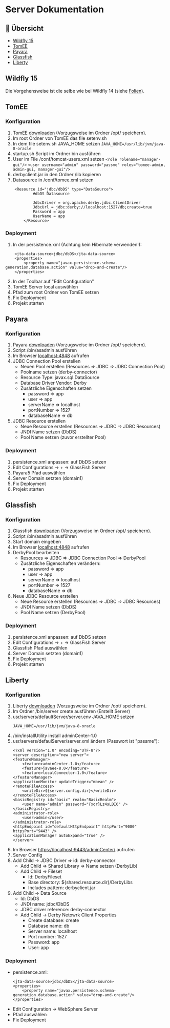 # Server Dokumentation

##  :bookmark_tabs: Übersicht
- [Wildfly 15](#wildfly-15)
- [TomEE](#tomee)
- [Payara](#payara)
- [Glassfish](#glassfish)
- [Liberty](#liberty)

## Wildfly 15

Die Vorgehensweise ist die selbe wie bei Wildfly 14 (siehe <a href="https://edufs.edu.htl-leonding.ac.at/~t.stuetz/download/nvs/presentations/02.install.wildfly14.pdf">Folien</a>).

## TomEE

### Konfiguration

1. TomEE <a href="http://tomee.apache.org/download-ng.html">downloaden</a> (Vorzugsweise im Ordner /opt/ speichern).
2. Im root Ordner von TomEE das file setenv.sh
3. In dem file setenv.sh JAVA_HOME setzen
`JAVA_HOME=/usr/lib/jvm/java-8-oracle`
4. startup.sh Script im Ordner bin ausführen
5. User im File /conf/tomcat-users.xml setzen
`<role rolename="manager-gui"/>`
`<user username="admin" password="passme" roles="tomee-admin, admin-gui, manager-gui"/>`
6. derbyclient.jar in den Ordner /lib kopieren
7. Datasource in /conf/tomee.xml setzen
```
    <Resource id="jdbc/dbDS" type="DataSource">
            #dbDS Datasource

            JdbcDriver = org.apache.derby.jdbc.ClientDriver
            JdbcUrl = jdbc:derby://localhost:1527/db;create=true
            Password = app
            UserName = app
        </Resource>
```

### Deployment

1. In der persistence.xml (Achtung kein Hibernate verwenden!):
```
    <jta-data-source>jdbc/dbDS</jta-data-source>
    <properties>
	    <property name="javax.persistence.schema-generation.database.action" value="drop-and-create"/>
    </properties>
```
2. In der Toolbar auf "Edit Configuration"
3. TomEE Server local auswählen
4. Pfad zum root Ordner von TomEE setzen
5. Fix Deployment
6. Projekt starten

## Payara

### Konfiguration

1. Payara <a href="https://www.payara.fish/software/downloads/all-downloads/">downloaden</a> (Vorzugsweise im Ordner /opt/ speichern).
2. Script /bin/asadmin ausführen
3. Im Browser <a href="localhost:4848">localhost:4848</a> aufrufen
4. JDBC Connection Pool erstellen
	- Neuen Pool erstellen (Resources => JDBC => JDBC Connection Pool)
	- Poolname setzen (derby-connector)
	- Resource Type: javax.sql.DataSource
	- Database Driver Vendor: Derby
	- Zusätzliche Eigenschaften setzen
		- password => app
		- user => app
		- serverName => localhost
		- portNumber => 1527
		- databaseName => db
5. JDBC Resource erstellen
	- Neue Resource erstellen (Resources => JDBC => JDBC Resources)
	- JNDI Name setzen (DbDS)
	- Pool Name setzen (zuvor erstellter Pool)

### Deployment

1. persistence.xml anpassen: <jta-data-source> auf DbDS setzen
2. Edit Configurations -> + -> GlassFish Server
3. Payara5 Pfad auswählen
4. Server Domain setzten (domain1)
5. Fix Deployment
6. Projekt starten

## Glassfish

### Konfiguration

1. Glassfish <a href="https://javaee.github.io/glassfish/download">downloaden</a> (Vorzugsweise im Ordner /opt/ speichern).
2. Script /bin/asadmin ausführen
3. Start domain eingeben
4. Im Browser <a href="localhost:4848">localhost:4848</a> aufrufen
5. DerbyPool bearbeiten
    - Resources => JDBC => JDBC Connection Pool => DerbyPool
    - Zusätzliche Eigenschaften verändern:
        - password => app
        - user => app
        - serverName => localhost
        - portNumber => 1527
        - databaseName => db
6. Neue JDBC Resource erstellen
	- Neue Resource erstellen (Resources => JDBC => JDBC Resources)
	- JNDI Name setzen (DbDS)
	- Pool Name setzen (DerbyPool)

### Deployment

1. persistence.xml anpassen: <jta-data-source> auf DbDS setzen
2. Edit Configurations -> + -> GlassFish Server
3. Glassfish Pfad auswählen
4. Server Domain setzten (domain1)
5. Fix Deployment
6. Projekt starten

## Liberty

### Konfiguration

1. Liberty <a href="https://openliberty.io/downloads/">downloaden</a> (Vorzugsweise im Ordner /opt/ speichern).
2. Im Ordner /bin/server create ausführen (Erstellt Server)
3. usr/servers/defaultServer/server.env JAVA_HOME setzen
    ```
    JAVA_HOME=/usr/lib/jvm/java-8-oracle
    ```
4. /bin/installUtility install adminCenter-1.0
5. usr/servers/defaulServer/server.xml ändern (Passwort ist "passme"):
    ```
    <?xml version="1.0" encoding="UTF-8"?>
    <server description="new server">
    <featureManager>
        <feature>adminCenter-1.0</feature>
        <feature>javaee-8.0</feature>
        <feature>localConnector-1.0</feature>
    </featureManager>
    <applicationMonitor updateTrigger="mbean" />
    <remoteFileAccess>
        <writeDir>${server.config.dir}</writeDir>
    </remoteFileAccess>
    <basicRegistry id="basic" realm="BasicRealm">
        <user name="admin" password="{xor}Lz4sLDI6" />
    </basicRegistry>
    <administrator-role>
        <user>admin</user>
    </administrator-role>
    <httpEndpoint id="defaultHttpEndpoint" httpPort="9080" httpsPort="9443" />
    <applicationManager autoExpand="true" />
    </server>
    ```
6. Im Browser <a href="https://localhost:9443/adminCenter/">https://localhost:9443/adminCenter/</a> aufrufen
7. Server Config
8. Add Child -> JDBC Driver => id: derby-connector
    - Add Child => Shared Library => Name setzen (DerbyLib)
    - Add Child => Fileset
        - Id: DerbyFileset
        - Base directory: ${shared.resource.dir}/DerbyLibs
        - Includes pattern: derbyclient.jar
9. Add Child -> Data Source
    - Id: DbDS
    - JNDI name: jdbc/DbDS
    - JDBC driver reference: derby-connector
    - Add Child -> Derby Netowrk Client Properties
        - Create database: create
        - Database name: db
        - Server name: localhost
        - Port number: 1527
        - Password: app
        - User: app

### Deployment

- persistence.xml:
    ```
    <jta-data-source>jdbc/dbDS</jta-data-source>
    <properties>
	    <property name="javax.persistence.schema-generation.database.action" value="drop-and-create"/>
    </properties>
    ```
- Edit Configuration -> WebSphere Server
- Pfad auswählen
- Fix Deployment

